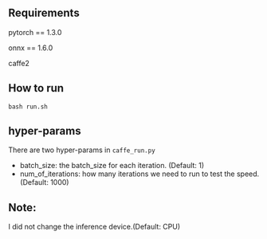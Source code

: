 ## Requirements
pytorch == 1.3.0

onnx == 1.6.0

caffe2


## How to run


``` bash run.sh ```

## hyper-params

There are two hyper-params in ```caffe_run.py``` 
* batch_size: the batch_size for each iteration. (Default: 1)
* num_of_iterations: how many iterations we need to run to test the speed. (Default: 1000)


## Note:
I did not change the inference device.(Default: CPU)
